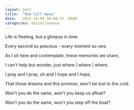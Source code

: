 ```yaml
---
layout: post
title:  "One Call Away"
date:   2015-10-09 10:00:27 -0500
categories: miscellaneous
---
```


Life is fleeting, but a glimpse in time.

Every second so precious - every moment so rare.

As I sit here and contemplate, these memories we share,

I can't help but wonder, just where | where | where. 

I pray and I pray, oh and I hope and I hope,

That these dreams and this promise, won't be lost to the cold.

Won't you do the same, won't you keep us afloat?

Won't you do the same, won't you step off the boat?
